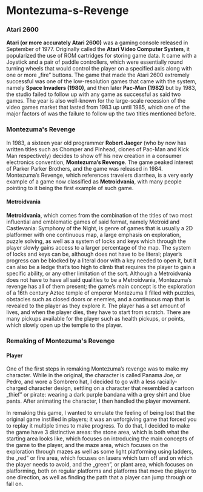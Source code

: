 # Montezuma-s-Revenge

### Atari 2600

**Atari (or more accurately Atari 2600)** was a gaming console released in September of 1977. Originally called the **Atari Video Computer System**, it popularized the use of ROM cartridges for storing game data. It came with a Joystick and a pair of paddle controllers, which were essentially round turning wheels that would control the player on a specified axis along with one or more „fire” buttons. The game that made the Atari 2600 extremely successful was one of the low-resolution games that came with the system, namely **Space Invaders (1980)**, and then later **Pac-Man (1982)** but by 1983, the studio failed to follow up with any game as successful as said two games. The year is also well-known for the large-scale recession of the video games market that lasted from 1983 up until 1985, which one of the major factors of was the failure to follow up the two titles mentioned before. 

### Montezuma's Revenge

In 1983, a sixteen year old programmer **Robert Jaeger** (who by now has written titles such as Chomper and Pinhead, clones of Pac-Man and Kick Man respectively) decides to show off his new creation in a consumer electronics convention, **Montezuma’s Revenge**. The game peaked interest of Parker Parker Brothers, and the game was released in 1984. Montezuma’s Revenge, which references travelers diarrhea, is a very early example of a game now classified as **Metroidvania**, with many people pointing to it being the first example of such game. 

#### Metroidvania

**Metroidvania**, which comes from the combination of the titles of two most influential and emblematic games of said format, namely Metroid and Castlevania: Symphony of the Night, is genre of games that is usually a 2D platformer with one continuous map, a large emphasis on exploration, puzzle solving, as well as a system of locks and keys which through the player slowly gains access to a larger percentage of the map. The system of locks and keys can be, although does not have to be literal; player’s progress can be blocked by a literal door with a key needed to open it, but it can also be a ledge that’s too high to climb that requires the player to gain a specific ability, or any other limitation of the sort. Although a Metroidvania does not have to have all said qualities to be a Metroidvania, Montezuma’s revenge has all of them present; the game’s main concept is the exploration of a 16th century Aztec temple of emperor Montezuma II filled with puzzles, obstacles such as closed doors or enemies, and a continuous map that is revealed to the player as they explore it. The player has a set amount of lives, and when the player dies, they have to start from scratch. There are many pickups available for the player such as health pickups, or points, which slowly open up the temple to the player.

### Remaking of Montezuma's Revenge

#### Player
One of the first steps in remaking Montezuma’s revenge was to make my character. While in the original, the character is called Panama Joe, or Pedro, and wore a Sombrero hat, I decided to go with a less racially-charged character design, settling on a character that resembled a cartoon „thief” or pirate: wearing a dark purple bandana with a grey shirt and blue pants. After animating the character, I then handled the player movement. 

In remaking this game, I wanted to emulate the feeling of being lost that the original game instilled in players; it was an unforgiving game that forced you to replay it multiple times to make progress. To do that, I decided to make the game have 3 distinctive areas: the stone area, which is both what the starting area looks like, which focuses on introducing the main concepts of the game to the player, and the maze area, which focuses on the exploration through mazes as well as some light platforming using ladders, the „red” or fire area, which focuses on lasers which turn off and on which the player needs to avoid, and the „green”, or plant area, which focuses on platforming, both on regular platforms and platforms that move the player to one direction, as well as finding the path that a player can jump through or fall on. 
